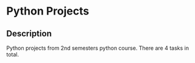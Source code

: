 # Python Projects
## Description
Python projects from 2nd semesters python course.
There are 4 tasks in total.
